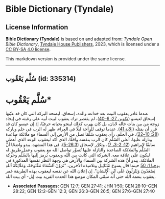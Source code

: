 # Bible Dictionary (Tyndale)

## License Information

**Bible Dictionary (Tyndale)** is based on and adapted from: _Tyndale Open Bible Dictionary_, [Tyndale House Publishers](https://tyndaleopenresources.com/), 2023, which is licensed under a [CC BY-SA 4.0 license](https://creativecommons.org/licenses/by-sa/4.0/legalcode.en).

This markdown version is provided under the same license.



--------------------------------

## سُلَّم يَعْقُوب (id: 335314)

سُلَّم يَعْقُوب\*
=================

عندما غادر يعقوب البيت بعد خداعه والده، إسحاق، ليمنحه البركة التي كان قد عيّنها إسحاق لعيسو ([تكوين 27: 6–40](https://ref.ly/Gen27:6-Gen27:40))، لم يقتصر ترك يعقوب لبيت أبيه على رغبته في إيجاد زوجة من بين بنات خاله لابان، بل كان يهرب كذلك لينجو بحياته حرفيًا، إذ إن عيسو كان قد قرر أن يقتله ([الآية 41](https://ref.ly/Gen27:41)). عندما توقف للراحة ليلًا في العراء، ظهر له الرب في حلم وباركه ([28: 10–22](https://ref.ly/Gen28:10-Gen28:22)). في الحلم، رأى يعقوب سُلَّمًا تصل من الأرض إلى السماء مع ملائكة صاعدة ونازلة عليها. أعلى السُلَّم كان الرب بنفسه واقفًا، الذي أكد ليعقوب الوعد الذي أُعطي سابقًا لإبراهيم ([12: 2–3، 7](https://ref.ly/Gen12:2-Gen12:3,Gen12:7))، وتكرَّر لإسحاق ([26:3–5](https://ref.ly/Gen26:3-Gen26:5)). في هذا المشهد، يبدو واضحًا أنَّ السُلَّم والملائكة الصاعدة والنازلة عليها تُصوِّر تواصل الله مع يعقوب وعمل طريقٍ له ليكون على علاقة معه. الشركة التي كانت بين الله ويعقوب يُرمز إليها بالسُلَّم وحركة الملائكة. يبدو أنَّ هذه الشركة بين السماء والأرض هي وجهة النظر نفسها المذكورة في [يوحنا 1: 50](https://ref.ly/John1:50) حينما قال يسوع لنَثَنَائِيل وتلاميذه الآخرين، "تَرَوْنَ ٱلسَّمَاءَ مَفْتُوحَةً، وَمَلَائِكَةَ ٱللهِ يَصْعَدُونَ وَيَنْزِلُونَ عَلَى ٱبْنِ ٱلْإِنْسَانِ". إن إعلان الله عن نفسه ليعقوب بهذه الطريقة غمر يعقوب بنعمة الله حتى أنه سمّى المكان موضع هذا الحدث الفريد بيت إيل\- أي بيت الله. 

* **Associated Passages:** GEN 12:7; GEN 27:41; JHN 1:50; GEN 28:10–GEN 28:22; GEN 12:2–GEN 12:3; GEN 26:3–GEN 26:5; GEN 27:6–GEN 27:40

